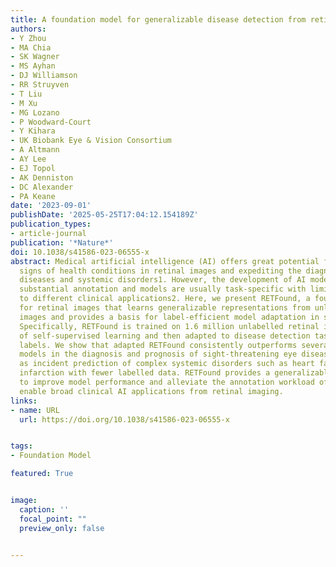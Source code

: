 ```yaml
---
title: A foundation model for generalizable disease detection from retinal images
authors:
- Y Zhou
- MA Chia
- SK Wagner
- MS Ayhan
- DJ Williamson
- RR Struyven
- T Liu
- M Xu
- MG Lozano
- P Woodward-Court
- Y Kihara
- UK Biobank Eye & Vision Consortium
- A Altmann
- AY Lee
- EJ Topol
- AK Denniston
- DC Alexander
- PA Keane
date: '2023-09-01'
publishDate: '2025-05-25T17:04:12.154189Z'
publication_types:
- article-journal
publication: '*Nature*'
doi: 10.1038/s41586-023-06555-x
abstract: Medical artificial intelligence (AI) offers great potential for recognizing
  signs of health conditions in retinal images and expediting the diagnosis of eye
  diseases and systemic disorders1. However, the development of AI models requires
  substantial annotation and models are usually task-specific with limited generalizability
  to different clinical applications2. Here, we present RETFound, a foundation model
  for retinal images that learns generalizable representations from unlabelled retinal
  images and provides a basis for label-efficient model adaptation in several applications.
  Specifically, RETFound is trained on 1.6 million unlabelled retinal images by means
  of self-supervised learning and then adapted to disease detection tasks with explicit
  labels. We show that adapted RETFound consistently outperforms several comparison
  models in the diagnosis and prognosis of sight-threatening eye diseases, as well
  as incident prediction of complex systemic disorders such as heart failure and myocardial
  infarction with fewer labelled data. RETFound provides a generalizable solution
  to improve model performance and alleviate the annotation workload of experts to
  enable broad clinical AI applications from retinal imaging.
links:
- name: URL
  url: https://doi.org/10.1038/s41586-023-06555-x


tags:
- Foundation Model

featured: True


image:
  caption: ''
  focal_point: ""
  preview_only: false


---
```

